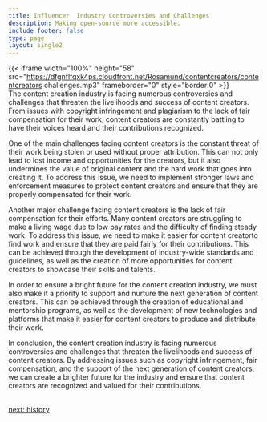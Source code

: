 ```yaml
---
title: Influencer  Industry Controversies and Challenges
description: Making open-source more accessible.
include_footer: false
type: page
layout: single2
---
```


{{< iframe width="100%" height="58" src="https://dfgnflfqxk4ps.cloudfront.net/Rosamund/contentcreators/contentcreators challenges.mp3" frameborder="0" style="border:0" >}}<br>
The content creation industry is facing numerous controversies and challenges that threaten the livelihoods and success of content creators. From issues with copyright infringement and plagiarism to the lack of fair compensation for their work, content creators are constantly battling to have their voices heard and their contributions recognized.

One of the main challenges facing content creators is the constant threat of their work being stolen or used without proper attribution. This can not only lead to lost income and opportunities for the creators, but it also undermines the value of original content and the hard work that goes into creating it. To address this issue, we need to implement stronger laws and enforcement measures to protect content creators and ensure that they are properly compensated for their work.

Another major challenge facing content creators is the lack of fair compensation for their efforts. Many content creators are struggling to make a living wage due to low pay rates and the difficulty of finding steady work. To address this issue, we need to make it easier for content creatorto find work and ensure that they are paid fairly for their contributions. This can be achieved through the development of industry-wide standards and guidelines, as well as the creation of more opportunities for content creators to showcase their skills and talents.

In order to ensure a bright future for the content creation industry, we must also make it a priority to support and nurture the next generation of content creators. This can be achieved through the creation of educational and mentorship programs, as well as the development of new technologies and platforms that make it easier for content creators to produce and distribute their work.

In conclusion, the content creation industry is facing numerous controversies and challenges that threaten the livelihoods and success of content creators. By addressing issues such as copyright infringement, fair compensation, and the support of the next generation of content creators, we can create a brighter future for the industry and ensure that content creators are recognized and valued for their contributions.

<br>
<a href="https://workdojos.com/contentcreators/history">next: history</a>
</p>
